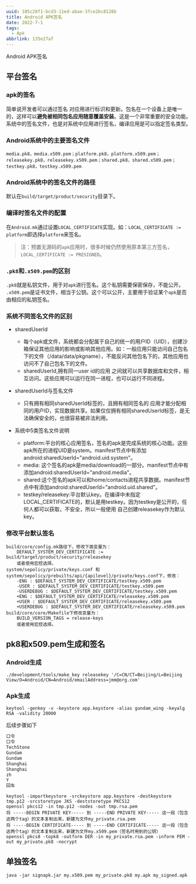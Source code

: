 ```yaml
---
uuid: 105c28f1-bcd3-11ed-abae-3fce2bc8128b
title: Android APK签名
date: 2022-7-1
tags:
  - Apk
abbrlink: 135e27af
---
```


Android APK签名

<!--more-->

## 平台签名

### apk的签名

简单说开发者可以通过签名 对应用进行标识和更新。包名在一个设备上是唯一的，这样可以**避免被相同包名应用随意覆盖安装**。这是一个非常重要的安全功能。系统中的签名文件，也是对系统中应用进行签名，编译应用是可以指定签名类型。

### Android系统中的主要签名文件
`media.pk8，media.x509.pem；platform.pk8，platform.x509.pem；releasekey.pk8，releasekey.x509.pem；shared.pk8，shared.x509.pem；testkey.pk8，testkey.x509.pem`

### Android系统中的签名文件的路径
默认在`build/target/product/security`目录下。

### 编译时签名文件的配置
在`Android.mk`通过设置`LOCAL_CERTIFICATE`实现。如：`LOCAL_CERTIFICATE := platform`即选择`platform`来签名。

> 注：预置无源码的`apk`应用时，很多时候仍然使用原本第三方签名，`LOCAL_CERTIFICATE := PRESIGNED`。

### `.pk8`和`.x509.pem`的区别

`.pk8`就是私钥文件，用于对`apk`进行签名。这个私钥需要保密保存，不能公开。
`.x509.pem`是证书文件，相当于公钥。这个可以公开，主要用于验证某个`apk`是否由相应的私钥签名。

### 系统不同签名文件的区别
- sharedUserId
    - 每个apk或文件，系统都会分配属于自己的统一的用户ID（UID），创建沙箱保证其他应用的影响或影响其他应用。如：一般应用只能访问自己包名下的文件（/data/data/pkgname），不能反问其他包名下的，其他应用也访问不了自己包名下的文件。
    - sharedUserId,拥有同一user id的应用 之间就可以共享数据库和文件，相互访问。这些应用可以运行在同一进程，也可以运行不同进程。

- sharedUserId与签名文件
    - 只有拥有相同sharedUserId标签的，且拥有相同签名的 应用才能分配相同的用户ID，实现数据共享。如果仅仅拥有相同sharedUserId标签，是无法确保安全的，也很容易被非法利用。

- 系统中5类签名文件说明
    - platform:平台的核心应用签名，签名的apk是完成系统的核心功能。这些apk所在的进程UID是system。manifest节点中有添加android:sharedUserId="android.uid.system"。
    - media: 这个签名的apk是media/download的一部分。manifest节点中有添加android:sharedUserId="android.media"。
    - shared:这个签名的apk可以和home/contacts进程共享数据。manifest节点中有添加android:sharedUserId="android.uid.shared"。
    - testkey/releasekey:平台默认key。在编译中未指定LOCAL_CERTIFICATE的，默认是用testkey。因为testkey是公开的，任何人都可以获取，不安全，所以一般使用 自己创建releasekey作为默认key。

### 修改平台默认签名

```
build/core/config.mk路径下，修改下面变量为：
    DEFAULT_SYSTEM_DEV_CERTIFICATE := build/target/product/security/releasekey
    或者使用宏控选择。
system/sepolicy/private/keys.conf 和 system/sepolicy/prebuilts/api/{apilevel}/private/keys.conf下，修改：
    -ENG : $DEFAULT_SYSTEM_DEV_CERTIFICATE/testkey.x509.pem
    -USER : $DEFAULT_SYSTEM_DEV_CERTIFICATE/testkey.x509.pem
    -USERDEBUG : $DEFAULT_SYSTEM_DEV_CERTIFICATE/testkey.x509.pem
    +ENG : $DEFAULT_SYSTEM_DEV_CERTIFICATE/releasekey.x509.pem
    +USER : $DEFAULT_SYSTEM_DEV_CERTIFICATE/releasekey.x509.pem
    +USERDEBUG : $DEFAULT_SYSTEM_DEV_CERTIFICATE/releasekey.x509.pem
build/core/core/Makefile下修改变量为：
    BUILD_VERSION_TAGS = release-keys
    或者使用宏控选择。
```


## pk8和x509.pem生成和签名

### Android生成
`./development/tools/make_key releasekey '/C=CN/CT=Beijing/L=Beijing View/O=Android/CN=Android/emailAddress=jmm@org.com'`

### Apk生成
`keytool -genkey -v -keystore app.keystore -alias gundam_wing -keyalg RSA -validity 20000`

后续步骤如下
```bash
口令
口令
TechStone
Gundam
Gundam
Shanghai
Shanghai
zh
Y
回车
```
```
keytool -importkeystore -srckeystore app.keystore -destkeystore tmp.p12 -srcstoretype JKS -deststoretype PKCS12
openssl pkcs12 -in tmp.p12 -nodes -out tmp.rsa.pem
将 -----BEGIN PRIVATE KEY----- 到 -----END PRIVATE KEY----- 这一段（包含这两个tag）的文本复制出来，新建为文件my_private.rsa.pem
将 -----BEGIN CERTIFICATE----- 到 -----END CERTIFICATE----- 这一段（包含这两个tag）的文本复制出来，新建为文件my.x509.pem（签名时用到的公钥）
openssl pkcs8 -topk8 -outform DER -in my_private.rsa.pem -inform PEM -out my_private.pk8 -nocrypt
```

## 单独签名
`java -jar signapk.jar my.x509.pem my_private.pk8 my.apk my_signed.apk`